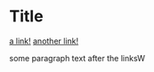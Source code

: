 # Title

[a link!](https://something.com)
[another link!](some-page.html)

some paragraph text after the linksW
